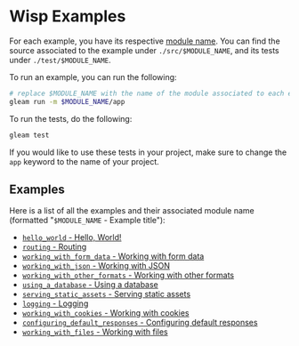 # Wisp Examples

For each example, you have its respective [module name](https://tour.gleam.run/basics/modules/).
You can find the source associated to the example under `./src/$MODULE_NAME`,
and its tests under `./test/$MODULE_NAME`.

To run an example, you can run the following:

```sh
# replace $MODULE_NAME with the name of the module associated to each example
gleam run -m $MODULE_NAME/app
```

To run the tests, do the following:

```sh
gleam test
```

If you would like to use these tests in your project, make sure to change the
`app` keyword to the name of your project.

## Examples

Here is a list of all the examples and their associated module name (formatted
"`$MODULE_NAME` - Example title"):

- [`hello_world` - Hello, World!](./src/hello_world)
- [`routing` - Routing](./src/routing)
- [`working_with_form_data` - Working with form data](./src/working_with_form_data)
- [`working_with_json` - Working with JSON](./src/working_with_json)
- [`working_with_other_formats` - Working with other formats](./src/working_with_other_formats)
- [`using_a_database` - Using a database](./src/using_a_database)
- [`serving_static_assets` - Serving static assets](./src/serving_static_assets)
- [`logging` - Logging](./src/logging)
- [`working_with_cookies` - Working with cookies](./src/working_with_cookies)
- [`configuring_default_responses` - Configuring default responses](./src/configuring_default_responses)
- [`working_with_files` - Working with files](./src/working_with_files)
